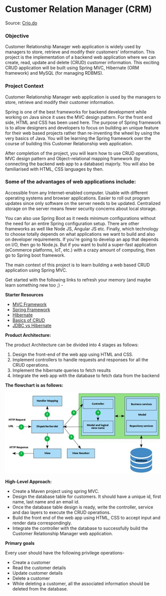 # Customer Relation Manager (CRM)
Source: [Crio.do](https://www.crio.do/projects/project-crm-spring/)

### **Objective**
Customer Relationship Manager web application is widely used by managers to store, retrieve and modify their customers' information. This project is the implementation of a backend web application where we can create, read, update and delete (CRUD) customer information. This exciting CRUD application will be built using Spring MVC, Hibernate (ORM framework) and MySQL (for managing RDBMS).

### **Project Context**
Customer Relationship Manager web application is used by the managers to store, retrieve and modify their customer information.

Spring is one of the best frameworks for backend development while working on Java since it uses the MVC design pattern. For the front end side, HTML and CSS has been used here. The purpose of Spring framework is to allow designers and developers to focus on building an unique feature for their web based projects rather than re-inventing the wheel by using the very basics of Java. You will be learning the Spring framework over the course of building this Customer Relationship web application.


After completion of the project, you will learn how to use CRUD operations, MVC design pattern and Object-relational mapping framework (by connecting the backend web app to a database) majorly. You will also be familiarised with HTML, CSS languages by then.


### **Some of the advantages of web applications include**:

Accessible from any Internet-enabled computer.
Usable with different operating systems and browser applications.
Easier to roll out program updates since only software on the server needs to be updated.
Centralized storage on the server means fewer security concerns about local storage.

You can also use Spring Boot as it needs minimum configurations without the need for an entire Spring configuration setup. There are other frameworks as well like Node JS, Angular JS etc. Finally, which technology to choose totally depends on what applications we want to build and also on developer requirements. If you're going to develop an app that depends on I/O, then go to Node.js. But if you want to build a super-fast application (eCommerce platforms, IoT, etc.) with a crazy amount of computing, then go to Spring boot framework.


The main context of this project is to learn building a web based CRUD application using Spring MVC.

Get started with the following links to refresh your memory (and maybe learn something new too ;) -

**Starter Resources**

- [MVC Framework](https://www.tutorialspoint.com/mvc_framework/mvc_framework_introduction.htm)
- [Spring Framework](https://www.tutorialspoint.com/spring/spring_overview.htm)
- [Hibernate](https://www.journaldev.com/2882/hibernate-tutorial-for-beginners)
- [Basics of CRUD](https://www.codecademy.com/articles/what-is-crud)
- [JDBC vs Hibernate](https://www.geeksforgeeks.org/difference-between-jdbc-and-hibernate-in-java/)


**Product Architecture:**

The product Architecture can be divided into 4 stages as follows:
1. Design the front-end of the web app using HTML and CSS.
2. Implement controllers to handle requests and responses for all the CRUD operations.
3. Implement the hibernate queries to fetch results
4. Integrate the web app with the database to fetch data from the backend

**The flowchart is as follows:**

![flowchart](/src/main/resources/static/images/flowchart.jpg)

**High-Level Approach:**

- Create a Maven project using spring MVC.
- Design the database table for customers. It should have a unique id, first name, last name and an email id.
- Once the database table design is ready, write the controller, service and dao layers to execute the CRUD operations.
- Build the front end of the web app using HTML, CSS to accept input and render data correspondingly.
- Integrate the controller with the database to successfully build the Customer Relationship Manager web application.

**Primary goals**

Every user should have the following privilege operations-

- Create a customer
- Read the customer details
- Update customer details
- Delete a customer
- While deleting a customer, all the associated information should be deleted from the database.